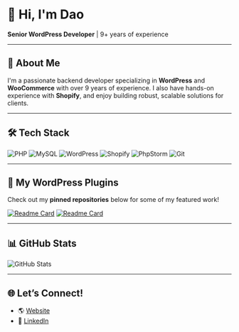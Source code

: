 # 👋 Hi, I'm Dao

**Senior WordPress Developer** | 9+ years of experience

---

## 🚀 About Me

I'm a passionate backend developer specializing in **WordPress** and **WooCommerce** with over 9 years of experience. I also have hands-on experience with **Shopify**, and enjoy building robust, scalable solutions for clients.

---

## 🛠️ Tech Stack

![PHP](https://img.shields.io/badge/-PHP-777BB4?style=flat&logo=php&logoColor=white)
![MySQL](https://img.shields.io/badge/-MySQL-4479A1?style=flat&logo=mysql&logoColor=white)
![WordPress](https://img.shields.io/badge/-WordPress-21759B?style=flat&logo=wordpress&logoColor=white)
![Shopify](https://img.shields.io/badge/-Shopify-96bf48?style=flat&logo=shopify&logoColor=white)
![PhpStorm](https://img.shields.io/badge/-PhpStorm-000000?style=flat&logo=phpstorm&logoColor=white)
![Git](https://img.shields.io/badge/-Git-F05032?style=flat&logo=git&logoColor=white)

---

## 📌 My WordPress Plugins

Check out my **pinned repositories** below for some of my featured work!

[![Readme Card](https://github-readme-stats.vercel.app/api/pin/?username=daomapsieucap&repo=fiber-admin&theme=solarized-light)](https://github.com/daomapsieucap/fiber-admin)
[![Readme Card](https://github-readme-stats.vercel.app/api/pin/?username=daomapsieucap&repo=lipsum-dynamo&theme=solarized-light)](https://github.com/daomapsieucap/lipsum-dynamo)

---

## 📊 GitHub Stats

![GitHub Stats](https://github-readme-stats.vercel.app/api?username=daomapsieucap&show_icons=true&theme=solarized-light)

---

## 🌐 Let’s Connect!

- 🌎 [Website](https://daochau.com/)
- 💼 [LinkedIn](https://www.linkedin.com/in/dao-chau)
